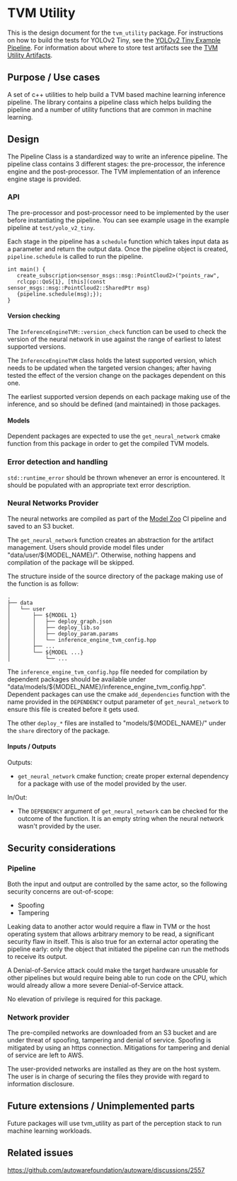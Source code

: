 # TVM Utility

This is the design document for the `tvm_utility` package. For instructions on how to build the tests for YOLOv2 Tiny,
see the [YOLOv2 Tiny Example Pipeline](tvm-utility-yolo-v2-tiny-tests.md).
For information about where to store test artifacts see the [TVM Utility Artifacts](artifacts/README.md).

## Purpose / Use cases

A set of c++ utilities to help build a TVM based machine learning inference pipeline. The library contains a pipeline
class which helps building the pipeline and a number of utility functions that are common in machine learning.

## Design

The Pipeline Class is a standardized way to write an inference pipeline. The pipeline class contains 3 different stages:
the pre-processor, the inference engine and the post-processor. The TVM implementation of an inference engine stage is
provided.

### API

The pre-processor and post-processor need to be implemented by the user before instantiating the pipeline. You can see example
usage in the example pipeline at `test/yolo_v2_tiny`.

Each stage in the pipeline has a `schedule` function which takes input data as a parameter and return the output data.
Once the pipeline object is created, `pipeline.schedule` is called to run the pipeline.

```{cpp}
int main() {
   create_subscription<sensor_msgs::msg::PointCloud2>("points_raw",
   rclcpp::QoS{1}, [this](const sensor_msgs::msg::PointCloud2::SharedPtr msg)
   {pipeline.schedule(msg);});
}
```

#### Version checking

The `InferenceEngineTVM::version_check` function can be used to check the version of the neural network in use against the range of earliest to latest supported versions.

The `InferenceEngineTVM` class holds the latest supported version, which needs to be updated when the targeted version changes; after having tested the effect of the version change on the packages dependent on this one.

The earliest supported version depends on each package making use of the inference, and so should be defined (and maintained) in those packages.

#### Models

Dependent packages are expected to use the `get_neural_network` cmake function from this package in order to get the compiled TVM models.

### Error detection and handling

`std::runtime_error` should be thrown whenever an error is encountered. It should be populated with an appropriate text
error description.

### Neural Networks Provider

The neural networks are compiled as part of the
[Model Zoo](https://github.com/autowarefoundation/modelzoo/) CI pipeline and saved to an S3 bucket.

The `get_neural_network` function creates an abstraction for the artifact management.
Users should provide model files under "data/user/${MODEL_NAME}/". Otherwise, nothing happens and compilation of the package will be skipped.

The structure inside of the source directory of the package making use of the function is as follow:

```{text}
.
├── data
│   └── user
│       ├── ${MODEL 1}
│       │   ├── deploy_graph.json
│       │   ├── deploy_lib.so
│       │   ├── deploy_param.params
│       │   └── inference_engine_tvm_config.hpp
│       ├── ...
│       └── ${MODEL ...}
│           └── ...
```

The `inference_engine_tvm_config.hpp` file needed for compilation by dependent packages should be available under "data/models/${MODEL_NAME}/inference_engine_tvm_config.hpp".
Dependent packages can use the cmake `add_dependencies` function with the name provided in the `DEPENDENCY` output parameter of `get_neural_network` to ensure this file is created before it gets used.

The other `deploy_*` files are installed to "models/${MODEL_NAME}/" under the `share` directory of the package.


#### Inputs / Outputs


Outputs:

- `get_neural_network` cmake function; create proper external dependency for a package with use of the model provided by the user. 

In/Out:

- The `DEPENDENCY` argument of `get_neural_network` can be checked for the outcome of the function.
  It is an empty string when the neural network wasn't provided by the user.

## Security considerations

### Pipeline

Both the input and output are controlled by the same actor, so the following security concerns are out-of-scope:

- Spoofing
- Tampering

Leaking data to another actor would require a flaw in TVM or the host operating system that allows arbitrary memory to
be read, a significant security flaw in itself. This is also true for an external actor operating the pipeline early:
only the object that initiated the pipeline can run the methods to receive its output.

A Denial-of-Service attack could make the target hardware unusable for other pipelines but would require being able to
run code on the CPU, which would already allow a more severe Denial-of-Service attack.

No elevation of privilege is required for this package.

### Network provider

The pre-compiled networks are downloaded from an S3 bucket and are under threat of spoofing,
tampering and denial of service.
Spoofing is mitigated by using an https connection.
Mitigations for tampering and denial of service are left to AWS.

The user-provided networks are installed as they are on the host system.
The user is in charge of securing the files they provide with regard to information disclosure.

## Future extensions / Unimplemented parts

Future packages will use tvm_utility as part of the perception stack to run machine learning workloads.

## Related issues

<https://github.com/autowarefoundation/autoware/discussions/2557>
